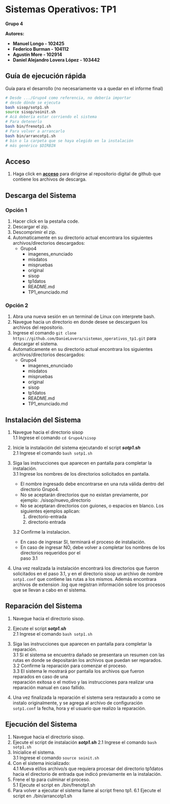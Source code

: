 # Sistemas Operativos: TP1 #  
**Grupo 4**  
  
**Autores:**  
- **Manuel Longo - 102425** 
- **Federico Burman - 104112**   
- **Agustín More - 102914**  
- **Daniel Alejandro Lovera López - 103442**

## Guía de ejecución rápida

Guía para el desarrollo (no necesariamente va a quedar en el informe final)

```sh
# Desde .../Grupo4 como referencia, no debería importar
# desde dónde se ejecuta
bash sisop/sotp1.sh
source sisop/soinit.sh
# Acá debería estar corriendo el sistema
# Para detenerlo
bash bin/frenotp1.sh
# Para volver a arrancarlo
bash bin/arrancotp1.sh
# bin o la carpeta que se haya elegido en la instalación
# más genérico $DIRBIN
```

## Acceso ##
1. Haga click en **[acceso](https://github.com/DanieLovera/sistemas_operativos_tp1)** para dirigirse al repositorio digital de github que contiene los archivos de descarga.  

## Descarga del Sistema ##
  
### Opción 1 ###
1. Hacer click en la pestaña code.
2. Descargar el zip.
3. Descomprimir el zip.
4. Automaticamente en su directorio actual encontrara los siguientes archivos/directorios descargados:  
    - Grupo4
        - imagenes_enunciado
        - misdatos
        - mispruebas
        - original
        - sisop
        - tp1datos
        - README.md
        - TP1_enunciado.md
  
### Opción 2 ###
1. Abra una nueva sesión en un terminal de Linux con interprete bash.
2. Navegue hacia un directorio en donde desee se descarguen los archivos del repositorio.
3. Ingrese el comando ```git clone https://github.com/DanieLovera/sistemas_operativos_tp1.git``` para descargar el sistema.
4. Automaticamente en su directorio actual encontrara los siguientes archivos/directorios descargados:  
    - Grupo4
        - imagenes_enunciado
        - misdatos
        - mispruebas
        - original
        - sisop
        - tp1datos
        - README.md
        - TP1_enunciado.md

## Instalación del Sistema ##
1. Navegue hacia el directorio sisop  
    1.1 Ingrese el comando ```cd Grupo4/sisop```
2. Inicie la instalación del sistema ejecutando el script ***sotp1.sh***  
    2.1 Ingrese el comando ```bash sotp1.sh```
3. Siga las instrucciones que aparecen en pantalla para completar la instalación.  
    3.1 Ingrese los nombres de los directorios solicitados en pantalla.  
  
      - El nombre ingresado debe encontrarse en una ruta válida dentro del directorio Grupo4.  
      - No se aceptarán directorios que no existan previamente, por ejemplo: ./sisop/nuevo_directorio
      - No se aceptaran directorios con guiones, o espacios en blanco. Los siguientes ejemplos aplican:
        1. directorio-entrada
        2. directorio entrada  
  
    3.2 Confirme la instalacion.  
      - En caso de ingresar SI, terminará el proceso de instalación.  
      - En caso de ingresar NO, debe volver a completar los nombres de los directorios requeridos por el  
        paso 3.1  
4. Una vez realizada la instalación encontrará los directorios que fueron solicitados en el paso 3.1, y
   en el directorio sisop un archivo de nombre ```sotp1.conf``` que contiene las rutas a los mismos. Además encontrara archivos de extension .log que
   registran información sobre los procesos que se llevan a cabo en el sistema.
   
## Reparación del Sistema ##  
1. Navegue hacia el directorio sisop.
2. Ejecute el script ***sotp1.sh***  
    2.1 Ingrese el comando ```bash sotp1.sh```
3. Siga las instrucciones que aparecen en pantalla para completar la reparación.  
    3.1 Si el sistema se encuentra dañado se presentara un resumen con las rutas en donde se depositarán los archivos que puedan ser reparados.  
    3.2 Confirme la reparación para comenzar el proceso.  
    3.3 El sistema le mostrará por pantalla los archivos que fueron reparados en caso de una  
        reparación exitosa o el motivo y las instrucciones para realizar una reparación manual en caso fallido.  
   
4. Una vez finalizada la reparación el sistema sera restaurado a como se instalo originalmente, y se
   agrega al archivo de configuración ```sotp1.conf``` la fecha, hora y el usuario que realizo la reparación.  

## Ejecución del Sistema ##
1. Navegue hacia el directorio sisop.
2. Ejecute el script de instalación ***sotp1.sh***
  2.1 Ingrese el comando ```bash sotp1.sh```
3. Inicialice el sistema.  
  3.1 Ingrese el comando ```source soinit.sh```
4. Con el sistema inicializado:  
  4.1 Mueva el/los archivo/s que requiera procesar del directorio tp1datos hacia el directorio
      de entrada que indicó previamente en la instalación.
5. Frene el tp para culminar el proceso.  
  5.1 Ejecute el script en ./bin/frenotp1.sh
6. Para volver a ejecutar el sistema llame al script freno tp1.
  6.1 Ejecute el script en ./bin/arrancotp1.sh
